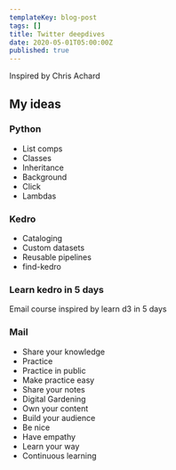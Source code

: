 ```yaml
---
templateKey: blog-post
tags: []
title: Twitter deepdives
date: 2020-05-01T05:00:00Z
published: true
---
```


Inspired by Chris Achard

## My ideas

### Python

- List comps
- Classes
- Inheritance
- Background
- Click
- Lambdas

### Kedro

- Cataloging
- Custom datasets
- Reusable pipelines
- find-kedro

### Learn kedro in 5 days

Email course inspired by learn d3 in 5 days

### Mail

- Share your knowledge
- Practice
- Practice in public
- Make practice easy
- Share your notes
- Digital Gardening
- Own your content
- Build your audience
- Be nice
- Have empathy
- Learn your way
- Continuous learning
